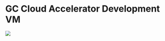 # GC Cloud Accelerator Development VM

<a href="https://portal.azure.com/#create/Microsoft.Template/uri/https%3A%2F%2Fraw.githubusercontent.com%2Fcanada-ca%2Faccelerators_accelerateurs-azure%2Fdev%2FQuickstarts%2FDevelopmentVM%2Fazuredeploy.json" target="_blank">
    <img src="http://azuredeploy.net/deploybutton.png"/>
</a>
